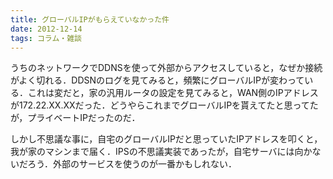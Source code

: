 ```yaml
---
title: グローバルIPがもらえていなかった件
date: 2012-12-14
tags: コラム・雑談
---
```


うちのネットワークでDDNSを使って外部からアクセスしていると，なぜか接続がよく切れる．DDSNのログを見てみると，頻繁にグローバルIPが変わっている．これは変だと，家の汎用ルータの設定を見てみると，WAN側のIPアドレスが172.22.XX.XXだった．どうやらこれまでグローバルIPを貰えてたと思ってたが，プライベートIPだったのだ．

しかし不思議な事に，自宅のグローバルIPだと思っていたIPアドレスを叩くと，我が家のマシンまで届く．IPSの不思議実装であったが，自宅サーバには向かないだろう．外部のサービスを使うのが一番かもしれない．


